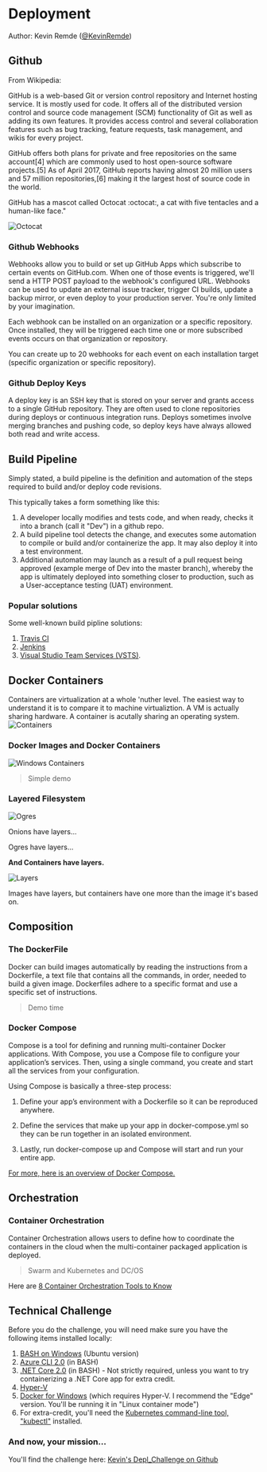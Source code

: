 # Deployment
Author: Kevin Remde ([@KevinRemde](https://twitter.com/KevinRemde))

## Github
From Wikipedia:

GitHub is a web-based Git or version control repository and Internet hosting service. It is mostly used for code. It offers all of the distributed version control and source code management (SCM) functionality of Git as well as adding its own features. It provides access control and several collaboration features such as bug tracking, feature requests, task management, and wikis for every project.

GitHub offers both plans for private and free repositories on the same account[4] which are commonly used to host open-source software projects.[5] As of April 2017, GitHub reports having almost 20 million users and 57 million repositories,[6] making it the largest host of source code in the world.

GitHub has a mascot called Octocat :octocat:, a cat with five tentacles and a human-like face."

![Octocat](/images/depl/github-logo-transparent.jpg)

### Github Webhooks
Webhooks allow you to build or set up GitHub Apps which subscribe to certain events on GitHub.com. When one of those events is triggered, we'll send a HTTP POST payload to the webhook's configured URL. Webhooks can be used to update an external issue tracker, trigger CI builds, update a backup mirror, or even deploy to your production server. You're only limited by your imagination.

Each webhook can be installed on an organization or a specific repository. Once installed, they will be triggered each time one or more subscribed events occurs on that organization or repository.

You can create up to 20 webhooks for each event on each installation target (specific organization or specific repository).

### Github Deploy Keys
A deploy key is an SSH key that is stored on your server and grants access to a single GitHub repository. They are often used to clone repositories during deploys or continuous integration runs. Deploys sometimes involve merging branches and pushing code, so deploy keys have always allowed both read and write access.

## Build Pipeline
Simply stated, a build pipeline is the definition and automation of the steps required to build and/or deploy code revisions.

This typically takes a form something like this:
1. A developer locally modifies and tests code, and when ready, checks it into a branch (call it "Dev") in a github repo.
2. A build pipeline tool detects the change, and executes some automation to compile or build and/or containerize the app. It may also deploy it into a test environment.
3. Additional automation may launch as a result of a pull request being approved (example merge of Dev into the master branch), whereby the app is ultimately deployed into something closer to production, such as a User-acceptance testing (UAT) environment.

### Popular solutions 
Some well-known build pipline solutions:
1. [Travis CI](https://travis-ci.org/)
2. [Jenkins](http://jenkins.com)
3. [Visual Studio Team Services (VSTS)](https://www.visualstudio.com/team-services).


## Docker Containers
Containers are virtualization at a whole 'nuther level.  The easiest way to understand it is to compare it to machine virtualiztion.  A VM is actually sharing hardware.  A container is acutally sharing an operating system. 
![Containers](/images/depl/Containers.jpg)

### Docker Images and Docker Containers
![Windows Containers](/images/depl/WinContainers.jpg)
> Simple demo

### Layered Filesystem
![Ogres](/images/depl/ShrekLayers.JPG)

Onions have layers... 

Ogres have layers...

**And Containers have layers.**

![Layers](/images/depl/layers.jpg)

Images have layers, but containers have one more than the image it's based on.

## Composition

### The DockerFile
Docker can build images automatically by reading the instructions from a Dockerfile, a text file that contains all the commands, in order, needed to build a given image. Dockerfiles adhere to a specific format and use a specific set of instructions.

> Demo time

### Docker Compose
Compose is a tool for defining and running multi-container Docker applications. With Compose, you use a Compose file to configure your application’s services. Then, using a single command, you create and start all the services from your configuration.

Using Compose is basically a three-step process:

1. Define your app’s environment with a Dockerfile so it can be reproduced anywhere.

2. Define the services that make up your app in docker-compose.yml so they can be run together in an isolated environment.

3. Lastly, run docker-compose up and Compose will start and run your entire app.

[For more, here is an overview of Docker Compose.](https://docs.docker.com/compose/overview/)


## Orchestration


### Container Orchestration
Container Orchestration allows users to define how to coordinate the containers in the cloud when the multi-container packaged application is deployed. 
> Swarm and Kubernetes and DC/OS

Here are [8 Container Orchestration Tools to Know](https://www.linux.com/NEWS/8-OPEN-SOURCE-CONTAINER-ORCHESTRATION-TOOLS-KNOW)

## Technical Challenge
Before you do the challenge, you will need make sure you have the following items installed locally:

1. [BASH on Windows](https://msdn.microsoft.com/en-us/commandline/wsl/install_guide) (Ubuntu version)
2. [Azure CLI 2.0](https://docs.microsoft.com/en-us/cli/azure/install-azure-cli) (in BASH)
3. [.NET Core 2.0](https://www.microsoft.com/net/download/core) (in BASH) - Not strictly required, unless you want to try containerizing a .NET Core app for extra credit.
4. [Hyper-V](https://docs.microsoft.com/en-us/virtualization/hyper-v-on-windows/quick-start/enable-hyper-v)
5. [Docker for Windows](https://docs.docker.com/docker-for-windows/install) (which requires Hyper-V. I recommend the "Edge" version.  You'll be running it in "Linux container mode")
6. For extra-credit, you'll need the [Kubernetes command-line tool, "kubectl"](https://kubernetes.io/docs/tasks/tools/install-kubectl) installed. 

### And now, your mission...
You'll find the challenge here:
[Kevin's Depl_Challenge on Github](https://github.com/KevinRemde/Depl_Challenge)